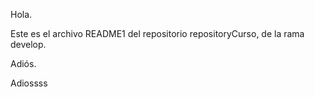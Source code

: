 Hola.

Este es el archivo README1 del repositorio repositoryCurso, de la rama develop.

Adiós.



Adiossss
